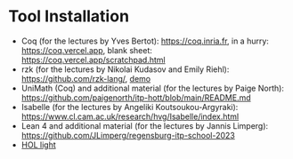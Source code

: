 # Tool Installation #

* Coq (for the lectures by Yves Bertot): <a href="https://coq.inria.fr">https://coq.inria.fr</a>, in a hurry: <a href="https://coq.vercel.app">https://coq.vercel.app</a>, blank sheet: <a href="https://coq.vercel.app/scratchpad.html">https://coq.vercel.app/scratchpad.html</a>
* rzk (for the lectures by Nikolai Kudasov and Emily Riehl): <a href="https://github.com/rzk-lang/">https://github.com/rzk-lang/</a>, <a href="https://fizruk.github.io/itp-school-2023-demo/">demo</a>
* UniMath (Coq) and additional material (for the lectures by Paige North): <a href="https://github.com/paigenorth/itp-hott/blob/main/README.md">https://github.com/paigenorth/itp-hott/blob/main/README.md </a>
* Isabelle (for the lectures by Angeliki Koutsoukou-Argyraki): <a href="https://www.cl.cam.ac.uk/research/hvg/Isabelle/index.html">https://www.cl.cam.ac.uk/research/hvg/Isabelle/index.html</a>
* Lean 4 and additional material (for the lectures by Jannis Limperg): <a href="https://github.com/JLimperg/regensburg-itp-school-2023">https://github.com/JLimperg/regensburg-itp-school-2023</a>
* [HOL light](hol-light)